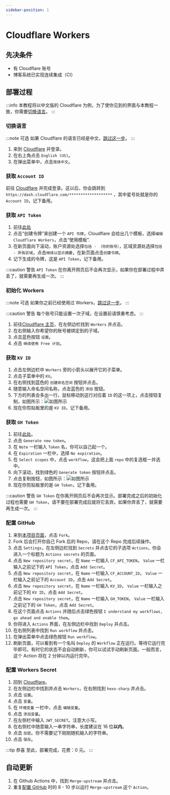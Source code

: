 ```yaml
---
sidebar-position: 1
---
```


# Cloudflare Workers

## 先决条件

- 有 Cloudflare 账号
- 博客系统已实现连续集成（CI）

## 部署过程

:::info
本教程将以中文版的 Cloudflare 为例，为了使你见到的界面与本教程一致，你需要[切换语言](#切换语言)。
:::

### 切换语言

:::note 可选
如果 Cloudflare 的语言已经是中文，[跳过这一步](#获取-account-id)。
:::

1. 来到 [Cloudflare](https://dash.cloudflare.com) 并登录。
2. 在右上角点击 `English (US)`。
3. 在弹出菜单中，点击`简体中文`。

### 获取 `Account ID`

前往 [Cloudflare](https://dash.cloudflare.com) 并完成登录。这以后，你会跳转到 `https://dash.cloudflare.com/*******************` ，其中星号处就是你的 `Account ID`，记下备用。

### 获取 `API Token`

1. 前往[此处](https://dash.cloudflare.com/profile/api-tokens)
2. 点击“创建令牌”来创建一个 `API 令牌`，Cloudflare 会给出几个模板，选择`编辑 Cloudflare Workers`，点击“使用模板”.
3. 在新页面向下滚动，账户资源处选择`包括 - （你的账号）`，区域资源处选择`包括 - 所有区域`，点击`继续以显示摘要`，在新页面点击`创建令牌`。
4. 记下生成的令牌，这是 `API Token`，记下备用。

:::caution 警告
`API Token` 在你离开网页后不会再次显示，如果你在部署过程中弄丢了，就需要再生成一次。
:::

### 初始化 Workers

:::note 可选
如果你之前已经使用过 Workers，[跳过这一步](#获取-kv-id)。
:::

:::caution 警告
每个账号只能设置一次子域，在设置前请慎重考虑。
:::

1. 前往[Cloudflare 主页](https://dash.cloudflare.com)，在左侧边栏找到 `Workers` 并点击。
2. 在右侧输入你希望你的账号被绑定到的子域。
3. 点击蓝色按钮 `设置`。
4. 点击 `继续使用 Free 计划`。

### 获取 `KV ID`

1. 点击左侧边栏中 `Workers` 旁的小箭头以展开它的子菜单。
2. 点击子菜单中的 `KV`。
3. 在右侧找到蓝色的 `创建命名空间` 按钮并点击。
4. 随意输入命名空间名称，点击蓝色的 `添加` 按钮。
5. 下方的列表会多出一行，鼠标移动到这行对应着 `ID` 的这一项上，点击按钮复制，如图所示：![如图所示](/img/tutorial/2022-04-08-191454.png)
6. 现在你剪贴板里的是 `KV ID`，记下备用。

### 获取 `GH Token`

1. 前往[此处](https://github.com/settings/tokens)。
2. 点击 `Generate new token`。
3. 在 `Note` 一栏输入 `Token` 名，你可以自己起一个。
4. 在 `Expiration` 一栏中，选择 `No expiration`。
5. 在 `Select scopes` 中，点击 `workflow`，这会把上面 `repo` 中的复选框一并选中。
6. 向下滚动，找到绿色的 `Generate token` 按钮并点击。
7. 点击复制按钮，如图所示：![如图所示](/img/tutorial/2022-04-08-194629.png)
8. 现在你剪贴板里的是 `GH Token`，记下备用。

:::caution 警告
`GH Token` 在你离开网页后不会再次显示。部署完成之后的初始化过程也需要 `GH Token`，请不要在部署完成后就将它丢弃。如果你弄丢了，就需要再生成一次。
:::

### 配置 GitHub

1. 来到[本项目页面](https://github.com/lixiang810/HexoSharp)，点击 `Fork`。
2. Fork 后会打开你自己 Fork 后的 Repo，请在这个 Repo 完成后续操作。
3. 点击 `Settings`，在左侧边栏找到 `Secrets` 并点击它的子选项 `Actions`，你会进入一个标题为 `Actions secrets` 的页面。
4. 点击 `New repository secret`，在 `Name` 一栏输入 `CF_API_TOKEN`， `Value` 一栏输入之前记下的 `API Token`，点击 `Add Secret`。
5. 点击 `New repository secret`，在 `Name` 一栏输入 `CF_ACCOUNT_ID`， `Value` 一栏输入之前记下的 `Account ID`，点击 `Add Secret`。
6. 点击 `New repository secret`，在 `Name` 一栏输入 `KV_ID`， `Value` 一栏输入之前记下的 `KV ID`，点击 `Add Secret`。
7. 点击 `New repository secret`，在 `Name` 一栏输入 `GH_TOKEN`， `Value` 一栏输入之前记下的 `GH Token`，点击 `Add Secret`。
8. 在这个页面点击 `Actions` 并随后点击绿色按钮 `I understand my workflows, go ahead and enable them`。
9. 你将进入 `Actions` 界面，在左侧边栏中找到 `Deploy` 并点击。
10. 在右侧列表中找到 `Run workflow` 并点击。
11. 在弹出菜单中点击绿色按钮 `Run workflow`。
12. 刷新页面，可以看到有一个名叫 `Deploy` 的 `Workflow` 正在运行。等待它运行完毕即可。有时它的状态不会自动刷新，你可以试试手动刷新页面。一般而言，这个 Action 将在 2 分钟以内运行完毕。

### 配置 Workers Secret

1. 回到 [Cloudflare](https://dash.cloudflare.com)。
2. 在左侧边栏中找到并点击 `Workers`，在右侧找到 `hexo-sharp` 并点击。
3. 点击 `设置`。
4. 点击 `变量`。
5. 在 `环境变量` 一栏中，点击 `编辑变量`。
6. 点击 `添加变量`。
7. 在左侧栏中输入 `JWT_SECRET`。注意大小写。
8. 在右侧栏中随意输入一串字符串，长度建议在 16 位**以内**。
9. 点击 `加密`。你不需要记下刚刚随机输入的字符串。
10. 点击 `保存`。

:::tip 恭喜
至此，部署完成，花费：0 元。
:::

## 自动更新

1. 在 Github Actions 中，找到 `Merge-upstream` 并点击。
2. 重复[配置 GitHub](#配置-github) 时的 8 - 10 步以运行 `Merge-upstream` 这个 `Action`。
